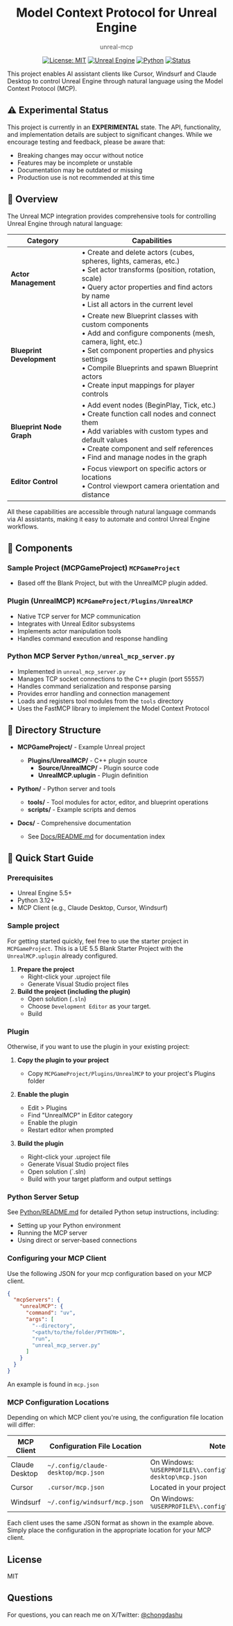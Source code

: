 <div align="center">

# Model Context Protocol for Unreal Engine
<span style="color: #555555">unreal-mcp</span>

[![License: MIT](https://img.shields.io/badge/License-MIT-blue.svg)](https://opensource.org/licenses/MIT)
[![Unreal Engine](https://img.shields.io/badge/Unreal%20Engine-5.5%2B-orange)](https://www.unrealengine.com)
[![Python](https://img.shields.io/badge/Python-3.12%2B-yellow)](https://www.python.org)
[![Status](https://img.shields.io/badge/Status-Experimental-red)](https://github.com/chongdashu/unreal-mcp)

</div>

This project enables AI assistant clients like Cursor, Windsurf and Claude Desktop to control Unreal Engine through natural language using the Model Context Protocol (MCP).

## ⚠️ Experimental Status

This project is currently in an **EXPERIMENTAL** state. The API, functionality, and implementation details are subject to significant changes. While we encourage testing and feedback, please be aware that:

- Breaking changes may occur without notice
- Features may be incomplete or unstable
- Documentation may be outdated or missing
- Production use is not recommended at this time

## 🌟 Overview

The Unreal MCP integration provides comprehensive tools for controlling Unreal Engine through natural language:

| Category | Capabilities |
|----------|-------------|
| **Actor Management** | • Create and delete actors (cubes, spheres, lights, cameras, etc.)<br>• Set actor transforms (position, rotation, scale)<br>• Query actor properties and find actors by name<br>• List all actors in the current level |
| **Blueprint Development** | • Create new Blueprint classes with custom components<br>• Add and configure components (mesh, camera, light, etc.)<br>• Set component properties and physics settings<br>• Compile Blueprints and spawn Blueprint actors<br>• Create input mappings for player controls |
| **Blueprint Node Graph** | • Add event nodes (BeginPlay, Tick, etc.)<br>• Create function call nodes and connect them<br>• Add variables with custom types and default values<br>• Create component and self references<br>• Find and manage nodes in the graph |
| **Editor Control** | • Focus viewport on specific actors or locations<br>• Control viewport camera orientation and distance |

All these capabilities are accessible through natural language commands via AI assistants, making it easy to automate and control Unreal Engine workflows.

## 🧩 Components

### Sample Project (MCPGameProject) `MCPGameProject`
- Based off the Blank Project, but with the UnrealMCP plugin added.

### Plugin (UnrealMCP) `MCPGameProject/Plugins/UnrealMCP`
- Native TCP server for MCP communication
- Integrates with Unreal Editor subsystems
- Implements actor manipulation tools
- Handles command execution and response handling

### Python MCP Server `Python/unreal_mcp_server.py`
- Implemented in `unreal_mcp_server.py`
- Manages TCP socket connections to the C++ plugin (port 55557)
- Handles command serialization and response parsing
- Provides error handling and connection management
- Loads and registers tool modules from the `tools` directory
- Uses the FastMCP library to implement the Model Context Protocol

## 📂 Directory Structure

- **MCPGameProject/** - Example Unreal project
  - **Plugins/UnrealMCP/** - C++ plugin source
    - **Source/UnrealMCP/** - Plugin source code
    - **UnrealMCP.uplugin** - Plugin definition

- **Python/** - Python server and tools
  - **tools/** - Tool modules for actor, editor, and blueprint operations
  - **scripts/** - Example scripts and demos

- **Docs/** - Comprehensive documentation
  - See [Docs/README.md](Docs/README.md) for documentation index

## 🚀 Quick Start Guide

### Prerequisites
- Unreal Engine 5.5+
- Python 3.12+
- MCP Client (e.g., Claude Desktop, Cursor, Windsurf)

### Sample project

For getting started quickly, feel free to use the starter project in `MCPGameProject`. This is a UE 5.5 Blank Starter Project with the `UnrealMCP.uplugin` already configured. 

1. **Prepare the project**
   - Right-click your .uproject file
   - Generate Visual Studio project files
2. **Build the project (including the plugin)**
   - Open solution (`.sln`)
   - Choose `Development Editor` as your target.
   - Build

### Plugin
Otherwise, if you want to use the plugin in your existing project:

1. **Copy the plugin to your project**
   - Copy `MCPGameProject/Plugins/UnrealMCP` to your project's Plugins folder

2. **Enable the plugin**
   - Edit > Plugins
   - Find "UnrealMCP" in Editor category
   - Enable the plugin
   - Restart editor when prompted

3. **Build the plugin**
   - Right-click your .uproject file
   - Generate Visual Studio project files
   - Open solution (`.sln)
   - Build with your target platform and output settings

### Python Server Setup

See [Python/README.md](Python/README.md) for detailed Python setup instructions, including:
- Setting up your Python environment
- Running the MCP server
- Using direct or server-based connections

### Configuring your MCP Client

Use the following JSON for your mcp configuration based on your MCP client.

```json
{
  "mcpServers": {
    "unrealMCP": {
      "command": "uv",
      "args": [
        "--directory",
        "<path/to/the/folder/PYTHON>",
        "run",
        "unreal_mcp_server.py"
      ]
    }
  }
}
```

An example is found in `mcp.json`

### MCP Configuration Locations

Depending on which MCP client you're using, the configuration file location will differ:

| MCP Client | Configuration File Location | Notes |
|------------|------------------------------|-------|
| Claude Desktop | `~/.config/claude-desktop/mcp.json` | On Windows: `%USERPROFILE%\.config\claude-desktop\mcp.json` |
| Cursor | `.cursor/mcp.json` | Located in your project root directory |
| Windsurf | `~/.config/windsurf/mcp.json` | On Windows: `%USERPROFILE%\.config\windsurf\mcp.json` |

Each client uses the same JSON format as shown in the example above. 
Simply place the configuration in the appropriate location for your MCP client.


## License
MIT

## Questions

For questions, you can reach me on X/Twitter: [@chongdashu](https://www.x.com/chongdashu)